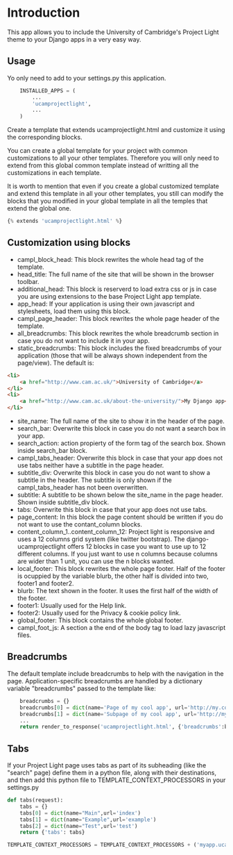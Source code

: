 # Introduction

This app allows you to include the University of Cambridge's Project Light theme to your Django apps in a very easy way.


## Usage

Yo only need to add to your settings.py this application.
````python
    INSTALLED_APPS = (
        ...
        'ucamprojectlight',
        ...
    )
````

Create a template that extends ucamprojectlight.html and customize it using the corresponding blocks. 

You can create a global template for your project with common customizations to all your other templates. Therefore
you will only need to extend from this global common template instead of writting all the customizations in each 
template.

It is worth to mention that even if you create a global customized template and extend this template in all your other 
templates, you still can modify the blocks that you modified in your global template in all the temples that extend the
global one.
````python
{% extends 'ucamprojectlight.html' %}
````


## Customization using blocks

- campl\_block\_head: This block rewrites the whole head tag of the template.
- head_title: The full name of the site that will be shown in the browser toolbar.
- additional\_head: This block is reserverd to load extra css or js in case you are using extensions to the base Project Light app template.
- app\_head: If your application is using their own javascript and stylesheets, load them using this block.
- campl\_page\_header: This block rewrites the whole page header of the template.
- all\_breadcrumbs: This block rewrites the whole breadcrumb section in case you do not want to include it in your app.
- static\_breadcrumbs: This block includes the fixed breadcrumbs of your application (those that will be always shown independent from the page/view). The default is:
````html
<li>
    <a href="http://www.cam.ac.uk/">University of Cambridge</a>
</li>
<li>
    <a href="http://www.cam.ac.uk/about-the-university/">My Django app</a>
</li>
````

- site_name: The full name of the site to show it in the header of the page.
- search\_bar: Overwrite this block in case you do not want a search box in your app.
- search_action: action propierty of the form tag of the search box. Shown inside search_bar block.
- campl\_tabs_header: Overwrite this block in case that your app does not use tabs neither have a subtitle in the page header.
- subtitle\_div: Overwrite this block in case you do not want to show a subtitle in the header. The subtitle is only shown if the campl\_tabs\_header has not been overwritten.
- subtitle: A subtitle to be shown below the site_name in the page header. Shown inside subtitle_div block.
- tabs: Overwrite this block in case that your app does not use tabs.
- page\_content: In this block the page content should be written if you do not want to use the contant\_column blocks.
- content\_column\_1..content\_column\_12: Project light is responsive and uses a 12 columns grid system (like twitter bootstrap). The django-ucamprojectlight offers 12 blocks in case you want to use up to 12 different columns. If you just want to use n columns because columns are wider than 1 unit, you can use the n blocks wanted.
- local\_footer: This block rewrites the whole page footer. Half of the footer is ocuppied by the variable blurb, the other half is divided into two, footer1 and footer2.
- blurb: The text shown in the footer. It uses the first half of the width of the footer.
- footer1: Usually used for the Help link. 
- footer2: Usually used for the Privacy \& cookie policy link. 
- global\_footer: This block contains the whole global footer.
- campl\_foot\_js: A section a the end of the body tag to load lazy javascript files.


## Breadcrumbs

The default template include breadcrumbs to help with the navigation in the page. Application-specific breadcrumbs are handled by a dictionary variable "breadcrumbs" passed to the template like:
````python
    breadcrumbs = {}
    breadcrumbs[0] = dict(name='Page of my cool app', url='http://my.cool.app/page/')
    breadcrumbs[1] = dict(name='Subpage of my cool app', url='http://my.cool.app/page/subthingy/')
    ...
    return render_to_response('ucamprojectlight.html', {'breadcrumbs':breadcrumbs, ...})
````

## Tabs

If your Project Light page uses tabs as part of its subheading (like the "search" page) define them in a python file, 
along with their destinations, and then add this python file to TEMPLATE\_CONTEXT\_PROCESSORS in your settings.py

````python
def tabs(request):
    tabs = {}
    tabs[0] = dict(name="Main",url='index')
    tabs[1] = dict(name="Example",url='example')
    tabs[2] = dict(name="Test",url='test')
    return {'tabs': tabs}
````

````python
TEMPLATE_CONTEXT_PROCESSORS = TEMPLATE_CONTEXT_PROCESSORS + ('myapp.ucamprojectlight_context_processors.tabs',)
````